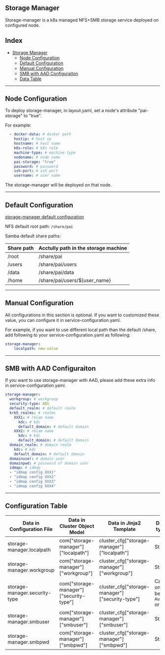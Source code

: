 ## Storage Manager <a name="Storage-Manager"></a>

Storage-manager is a k8s managed NFS+SMB storage service deployed on configured node.

## Index

- [Storage Manager](#Storage-Manager)
  - [Node Configuration](#Node-Configuration)
  - [Default Configuration](#Default-Configuration)
  - [Manual Configuration](#Manual-Configuration)
  - [SMB with AAD Configuraiton](#SMBAAD-Configuration)
  - [Data Table](#T_config)

---

## Node Configuration <a name="Node-Configuration"></a>

To deploy storage-manager, in layout.yaml, set a node's attribute "pai-storage" to "true".

For example:
```yaml
  - docker-data: # docker path
    hostip: # host ip
    hostname: # host name
    k8s-role: # k8s role
    machine-type: # machine type
    nodename: # node name
    pai-storage: "true"
    password: # password
    ssh-port: # ssh port
    username: # user name
```
The storage-manager will be deployed on that node.

---

## Default Configuration <a name="Default-Configuration"></a>

[storage-manager default configuration](config/storage-manager.yaml)

NFS default root path: `/share/pai`

Samba default share paths:

| Share path | Acctully path in the storage machine |
| --- | --- |
| /root | /share/pai |
| /users  | /share/pai/users |
| /data | /share/pai/data |
| /home  | /share/pai/users/${user_name} |


---

## Manual Configuration <a name="Manual-Configuration"></a>

All configurations in this section is optional. If you want to customized these value, you can configure it in service-configuration.yaml.

For example, if you want to use different local path than the default /share, add following to your service-configuration.yaml as following:

```yaml
storage-manager:
    localpath: new-value
```

---

## SMB with AAD Configuraiton <a name="SMBAAD-Configuration"></a>

If you want to use storage-manager with AAD, please add these extra info in  service-configuration.yaml.

```yaml
storage-manager:
  workgroup: # workgroup
  security-type: ADS
  default_realm: # default realm
  krb5_realms: # realms
    XXX1: # relam name
      kdc: # kdc
      default_domain: # default domain
    XXX2: # relam name
      kdc: # kdc
      default_domain: # default domain
  domain_realm: # domain realm
    kdc: # kdc
    default_domain: # default domain
  domainuser: # domain user
  domainpwd: # password of domain user
  idmap: # idmap
  - "idmap config XXX1"
  - "idmap config XXX2"
  - "idmap config XXX3"
  - "idmap config XXX4"

```

---

## Configuration Table <a name="T_Config"></a>

| Data in Configuration File | Data in Cluster Object Model | Data in Jinja2 Template | Data type |
| --- | --- | --- | --- |
| storage-manager.localpath | com["storage-manager"]["localpath"] | cluster_cfg["storage-manager"]["localpath"] | String |
| storage-manager.workgroup | com["storage-manager"]["workgroup"] | cluster_cfg["storage-manager"]["workgroup"] | String |
| storage-manager.security-type | com["storage-manager"]["security-type"] | cluster_cfg["storage-manager"]["security-type"] | Can only be `Auto` or `ADS` |
| storage-manager.smbuser | com["storage-manager"]["smbuser"] | cluster_cfg["storage-manager"]["smbuser"] | String |
| storage-manager.smbpwd | com["storage-manager"]["smbpwd"] | cluster_cfg["storage-manager"]["smbpwd"] | String |

